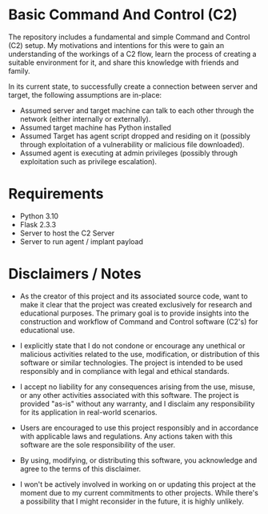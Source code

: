 
# Basic Command And Control (C2)
The repository includes a fundamental and simple Command and Control (C2) setup. My motivations and intentions for this were to gain an understanding of the workings of a C2 flow, learn the process of creating a suitable environment for it, and share this knowledge with friends and family.

In its current state, to successfully create a connection between server and target, the following assumptions are in-place:
* Assumed server and target machine can talk to each other through the network (either internally or externally).
* Assumed target machine has Python installed
* Assumed Target has agent script dropped and residing on it (possibly through exploitation of a vulnerability or malicious file downloaded).
* Assumed agent is executing at admin privileges (possibly through exploitation such as privilege escalation).


# Requirements
- Python 3.10
- Flask 2.3.3
- Server to host the C2 Server
- Server to run agent / implant payload


# Disclaimers / Notes
* As the creator of this project and its associated source code, want to make it clear that the project was created exclusively for research and educational purposes. The primary goal is to provide insights into the construction and workflow of Command and Control software (C2's) for educational use.

* I explicitly state that I do not condone or encourage any unethical or malicious activities related to the use, modification, or distribution of this software or similar technologies. The project is intended to be used responsibly and in compliance with legal and ethical standards.

* I accept no liability for any consequences arising from the use, misuse, or any other activities associated with this software. The project is provided "as-is" without any warranty, and I disclaim any responsibility for its application in real-world scenarios.

* Users are encouraged to use this project responsibly and in accordance with applicable laws and regulations. Any actions taken with this software are the sole responsibility of the user.

* By using, modifying, or distributing this software, you acknowledge and agree to the terms of this disclaimer.

* I won't be actively involved in working on or updating this project at the moment due to my current commitments to other projects. While there's a possibility that I might reconsider in the future, it is highly unlikely.